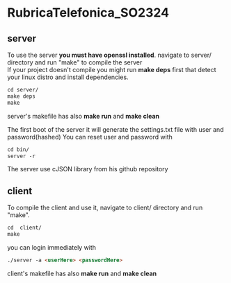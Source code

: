 # RubricaTelefonica_SO2324

## server
To use the server **you must have openssl installed**.
navigate to server/ directory and run "make" to compile the server\
If your project doesn't compile you might run **make deps** first that detect your linux distro and install dependencies.
``` markdown
cd server/
make deps
make
```
server's makefile has also **make run** and **make clean**

The first boot of the server it will generate the settings.txt file with user and password(hashed)
You can reset user and password with
``` markdown
cd bin/
server -r
```
The server use cJSON library from his github repository

## client
To compile the client and use it, navigate to client/ directory and run "make".
``` markdown
cd  client/
make
```
you can login immediately with
``` markdown
./server -a <userHere> <passwordHere>
```
client's makefile has also **make run** and **make clean**
